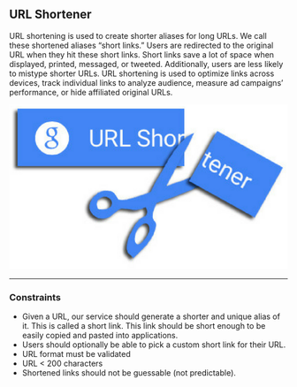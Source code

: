 ## URL Shortener

URL shortening is used to create shorter aliases for long URLs. We call these shortened aliases “short links.” Users are redirected to the original URL when they hit these short links. Short links save a lot of space when displayed, printed, messaged, or tweeted. Additionally, users are less likely to mistype shorter URLs. URL shortening is used to optimize links across devices, track individual links to analyze audience, measure ad campaigns’ performance, or hide affiliated original URLs.

<p align="left">
  <img src="../assets/url_shortener.png" alt="Rain water trap">
</p>

---

### Constraints

- Given a URL, our service should generate a shorter and unique alias of it. This is called a short link. This link should be short enough to be easily copied and pasted into applications.
- Users should optionally be able to pick a custom short link for their URL.
- URL format must be validated
- URL < 200 characters
- Shortened links should not be guessable (not predictable).
